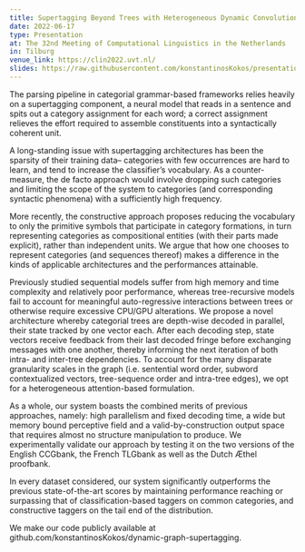 ```yaml
---
title: Supertagging Beyond Trees with Heterogeneous Dynamic Convolutions
date: 2022-06-17
type: Presentation
at: The 32nd Meeting of Computational Linguistics in the Netherlands
in: Tilburg
venue_link: https://clin2022.uvt.nl/
slides: https://raw.githubusercontent.com/konstantinosKokos/presentations/master/CLIN2022/main.pdf
---
```


The parsing pipeline in categorial grammar-based frameworks relies heavily on a supertagging component, a neural model that reads in a sentence and spits out a category assignment for each word; a correct assignment relieves the effort required to assemble constituents into a syntactically coherent unit.

A long-standing issue with supertagging architectures has been the sparsity of their training data– categories with few occurrences are hard to learn, and tend to increase the classifier’s vocabulary.
As a counter-measure, the de facto approach would involve dropping such categories and limiting the scope of the system to categories (and corresponding syntactic phenomena) with a sufficiently high frequency.

More recently, the constructive approach proposes reducing the vocabulary to only the primitive symbols that participate in category formations, in turn representing categories as compositional entities (with their parts made explicit), rather than independent units. We argue that how one chooses to represent categories (and sequences thereof) makes a difference in the kinds of applicable architectures and the performances attainable.

Previously studied sequential models suffer from high memory and time complexity and relatively poor performance, whereas tree-recursive models fail to account for meaningful auto-regressive interactions between trees or otherwise require excessive CPU/GPU alterations. We propose a novel architecture whereby categorial trees are depth-wise decoded in parallel, their state tracked by one vector each. After each decoding step, state vectors receive feedback from their last decoded fringe before exchanging messages with one another, thereby informing the next iteration of both intra- and inter-tree dependencies. To account for the many disparate granularity scales in the graph (i.e. sentential word order, subword contextualized vectors, tree-sequence order and intra-tree edges), we opt for a heterogeneous attention-based formulation.

As a whole, our system boasts the combined merits of previous approaches, namely: high parallelism and fixed decoding time, a wide but memory bound perceptive field and a valid-by-construction output space that requires almost no structure manipulation to produce. We experimentally validate our approach by testing it on the two versions of the English CCGbank, the French TLGbank as well as the Dutch Æthel proofbank.

In every dataset considered, our system significantly outperforms the previous state-of-the-art scores by maintaining performance reaching or surpassing that of classification-based taggers on common categories, and constructive taggers on the tail end of the distribution.

We make our code publicly available at github.com/konstantinosKokos/dynamic-graph-supertagging.
